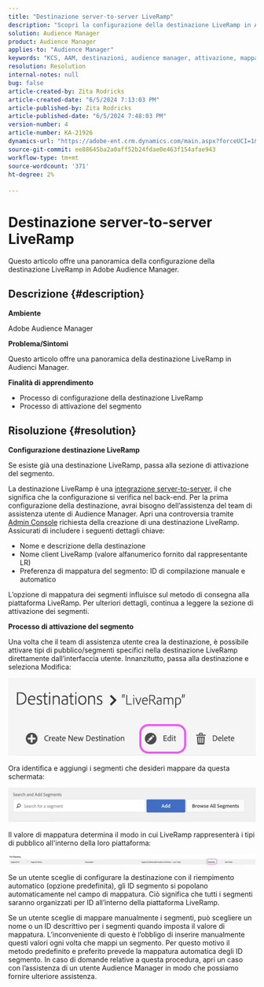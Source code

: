 ```yaml
---
title: "Destinazione server-to-server LiveRamp"
description: "Scopri la configurazione della destinazione LiveRamp in Adobe Audience Manager."
solution: Audience Manager
product: Audience Manager
applies-to: "Audience Manager"
keywords: "KCS, AAM, destinazioni, audience manager, attivazione, mappature, S2S, server-to-server"
resolution: Resolution
internal-notes: null
bug: false
article-created-by: Zita Rodricks
article-created-date: "6/5/2024 7:13:03 PM"
article-published-by: Zita Rodricks
article-published-date: "6/5/2024 7:48:03 PM"
version-number: 4
article-number: KA-21926
dynamics-url: "https://adobe-ent.crm.dynamics.com/main.aspx?forceUCI=1&pagetype=entityrecord&etn=knowledgearticle&id=dd2c2b9e-6f23-ef11-840a-000d3a372703"
source-git-commit: ee88645ba2a0aff52b24fdae0e463f154afae943
workflow-type: tm+mt
source-wordcount: '371'
ht-degree: 2%

---
```


# Destinazione server-to-server LiveRamp


Questo articolo offre una panoramica della configurazione della destinazione LiveRamp in Adobe Audience Manager.

## Descrizione {#description}


<b>Ambiente</b>

Adobe Audience Manager

<b>Problema/Sintomi</b>

Questo articolo offre una panoramica della destinazione LiveRamp in Audienci Manager.

<b>Finalità di apprendimento</b>

- Processo di configurazione della destinazione &#x200B;&#x200B;&#x200B;&#x200B;&#x200B;&#x200B;&#x200B;LiveRamp
- Processo di attivazione del segmento



## Risoluzione {#resolution}


<b>Configurazione destinazione LiveRamp</b>

Se esiste già una destinazione LiveRamp, passa alla sezione di attivazione del segmento. 

La destinazione LiveRamp è una [integrazione server-to-server](https://experienceleague.adobe.com/docs/audience-manager/user-guide/features/destinations/device-based/device-based-destinations-list.html?lang=en), il che significa che la configurazione si verifica nel back-end. Per la prima configurazione della destinazione, avrai bisogno dell’assistenza del team di assistenza utente di Audience Manager. Apri una controversia tramite [Admin Console](https://adminconsole.adobe.com/) richiesta della creazione di una destinazione LiveRamp. Assicurati di includere i seguenti dettagli chiave:

- Nome e descrizione della destinazione
- Nome client LiveRamp (valore alfanumerico fornito dal rappresentante LR)
- Preferenza di mappatura del segmento: ID di compilazione manuale e automatico


L’opzione di mappatura dei segmenti influisce sul metodo di consegna alla piattaforma LiveRamp. Per ulteriori dettagli, continua a leggere la sezione di attivazione dei segmenti.



<b>Processo di attivazione del segmento</b>

Una volta che il team di assistenza utente crea la destinazione, è possibile attivare tipi di pubblico/segmenti specifici nella destinazione LiveRamp direttamente dall’interfaccia utente. Innanzitutto, passa alla destinazione e seleziona Modifica:

![](assets/bd9e9cba-89e3-ed11-a7c7-6045bd0065b6.png)



Ora identifica e aggiungi i segmenti che desideri mappare da questa schermata:

![](assets/d96041d3-89e3-ed11-a7c7-6045bd0065b6.png)

Il valore di mappatura determina il modo in cui LiveRamp rappresenterà i tipi di pubblico all&#39;interno della loro piattaforma: 

![](assets/75158bf1-89e3-ed11-a7c7-6045bd0065b6.png)

Se un utente sceglie di configurare la destinazione con il riempimento automatico (opzione predefinita), gli ID segmento si popolano automaticamente nel campo di mappatura. Ciò significa che tutti i segmenti saranno organizzati per ID all’interno della piattaforma LiveRamp.

Se un utente sceglie di mappare manualmente i segmenti, può scegliere un nome o un ID descrittivo per i segmenti quando imposta il valore di mappatura. L’inconveniente di questo è l’obbligo di inserire manualmente questi valori ogni volta che mappi un segmento. Per questo motivo il metodo predefinito e preferito prevede la mappatura automatica degli ID segmento. In caso di domande relative a questa procedura, apri un caso con l’assistenza di un utente Audience Manager in modo che possiamo fornire ulteriore assistenza.
